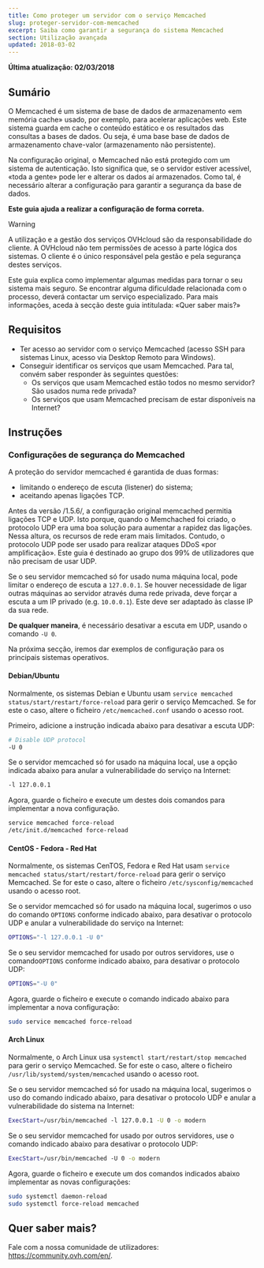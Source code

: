 ```yaml
---
title: Como proteger um servidor com o serviço Memcached
slug: proteger-servidor-com-memcached
excerpt: Saiba como garantir a segurança do sistema Memcached
section: Utilização avançada
updated: 2018-03-02
---
```


**Última atualização: 02/03/2018**


## Sumário

O Memcached é um sistema de base de dados de armazenamento «em memória cache» usado, por exemplo, para acelerar aplicações web. Este sistema guarda em cache o conteúdo estático e os resultados das consultas a bases de dados. Ou seja, é uma base base de dados de armazenamento chave-valor (armazenamento não persistente).

Na configuração original, o Memcached não está protegido com um sistema de autenticação. Isto significa que, se o servidor estiver acessível, «toda a gente» pode ler e alterar os dados aí armazenados. Como tal, é necessário alterar a configuração para garantir a segurança da base de dados.


**Este guia ajuda a realizar a configuração de forma correta.**


> [!warning]
>
> A utilização e a gestão dos serviços OVHcloud são da responsabilidade do cliente. A OVHcloud não tem permissões de acesso à parte lógica dos sistemas. O cliente é o único responsável pela gestão e pela segurança destes serviços.
>
> Este guia explica como implementar algumas medidas para tornar o seu sistema mais seguro. Se encontrar alguma dificuldade relacionada com o processo, deverá contactar um serviço especializado. Para mais informações, aceda à secção deste guia intitulada: «Quer saber mais?»
>


## Requisitos


- Ter acesso ao servidor com o serviço Memcached (acesso SSH para sistemas Linux, acesso via Desktop Remoto para Windows).
- Conseguir identificar os serviços que usam Memcached. Para tal, convém saber responder às seguintes questões:
    - Os serviços que usam Memcached estão todos no mesmo servidor? São usados numa rede privada?
    - Os serviços que usam Memcached precisam de estar disponíveis na Internet?


## Instruções

### Configurações de segurança do Memcached

A proteção do servidor memcached é garantida de duas formas:

- limitando o endereço de escuta (listener) do sistema;
- aceitando apenas ligações TCP.


Antes da versão /1.5.6/, a configuração original memcached permitia ligações TCP e UDP. Isto porque, quando o Memchached foi criado, o protocolo UDP era uma boa solução para aumentar a rapidez das ligações. Nessa altura, os recursos de rede eram mais limitados.
Contudo, o protocolo UDP pode ser usado para realizar ataques DDoS «por amplificação».
Este guia é destinado ao grupo dos 99% de utilizadores que não precisam de usar UDP.

Se o seu servidor memcached só for usado numa máquina local, pode limitar o endereço de escuta a `127.0.0.1`.
Se houver necessidade de ligar outras máquinas ao servidor através duma rede privada, deve forçar a escuta a um IP privado (e.g. `10.0.0.1`). Este deve ser adaptado às classe IP da sua rede.

**De qualquer maneira**, é necessário desativar a escuta em UDP, usando o comando `-U 0`.

Na próxima secção, iremos dar exemplos de configuração para os principais sistemas operativos.


#### Debian/Ubuntu

Normalmente, os sistemas Debian e Ubuntu usam `service memcached status/start/restart/force-reload` para gerir o serviço Memcached. Se for este o caso, altere o ficheiro `/etc/memcached.conf` usando o acesso root.

Primeiro, adicione a instrução indicada abaixo para desativar a escuta UDP:

```sh
# Disable UDP protocol
-U 0
```
Se o servidor memcached só for usado na máquina local, use a opção indicada abaixo para anular a vulnerabilidade do serviço na Internet:

```sh
-l 127.0.0.1
```

Agora, guarde o ficheiro e execute um destes dois comandos para implementar a nova configuração.


```sh
service memcached force-reload
/etc/init.d/memcached force-reload
```


#### CentOS - Fedora - Red Hat


Normalmente, os sistemas CenTOS, Fedora e Red Hat usam `service memcached status/start/restart/force-reload` para gerir o serviço Memcached. Se for este o caso, altere o ficheiro `/etc/sysconfig/memcached` usando o acesso root.


Se o servidor memcached só for usado na máquina local, sugerimos o uso do comando `OPTIONS` conforme indicado abaixo, para desativar o protocolo UDP e anular a vulnerabilidade do serviço na Internet:

```sh
OPTIONS="-l 127.0.0.1 -U 0"
```


Se o seu servidor memcached for usado por outros servidores, use o comando`OPTIONS` conforme indicado abaixo, para desativar o protocolo UDP:

```sh
OPTIONS="-U 0"
```

Agora, guarde o ficheiro e execute o comando indicado abaixo para implementar a nova configuração:

```sh
sudo service memcached force-reload
```


#### Arch Linux


Normalmente, o Arch Linux usa `systemctl start/restart/stop memcached` para gerir o serviço Memcached. Se for este o caso, altere o ficheiro `/usr/lib/systemd/system/memcached` usando o acesso root.

Se o seu servidor memcached só for usado na máquina local, sugerimos o uso do comando indicado abaixo, para desativar o protocolo UDP e anular a vulnerabilidade do sistema na Internet:

```sh
ExecStart=/usr/bin/memcached -l 127.0.0.1 -U 0 -o modern
```


Se o seu servidor memcached for usado por outros servidores, use o comando indicado abaixo para desativar o protocolo UDP:

```sh
ExecStart=/usr/bin/memcached -U 0 -o modern
```


Agora, guarde o ficheiro e execute um dos comandos indicados abaixo implementar as novas configurações:


```sh
sudo systemctl daemon-reload
sudo systemctl force-reload memcached
```

## Quer saber mais?

Fale com a nossa comunidade de utilizadores: <https://community.ovh.com/en/>.